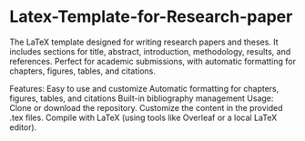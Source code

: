 # Latex-Template-for-Research-paper
The LaTeX template designed for writing research papers and theses. It includes sections for title, abstract, introduction, methodology, results, and references. Perfect for academic submissions, with automatic formatting for chapters, figures, tables, and citations.

Features:
Easy to use and customize
Automatic formatting for chapters, figures, tables, and citations
Built-in bibliography management
Usage:
Clone or download the repository.
Customize the content in the provided .tex files.
Compile with LaTeX (using tools like Overleaf or a local LaTeX editor).

